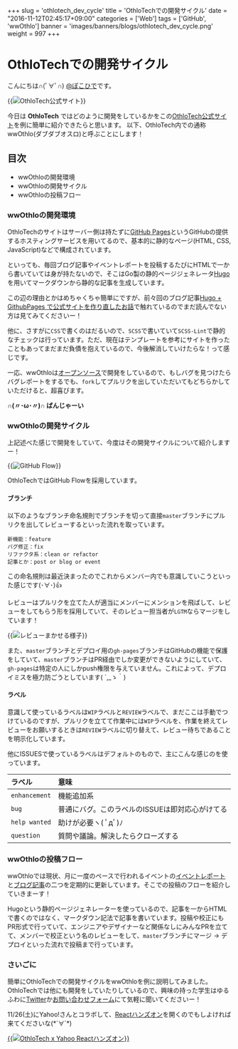 +++
slug = 'othlotech_dev_cycle'
title = 'OthloTechでの開発サイクル'
date = "2016-11-12T02:45:17+09:00"
categories = ['Web']
tags = ['GitHub', 'wwOthlo']
banner = 'images/banners/blogs/othlotech_dev_cycle.png'
weight = 997
+++

# OthloTechでの開発サイクル
こんにちは∩(ﾟ∀ﾟ∩) [@ぽこひで](https://twitter.com/hyde141421356)です。

{{<image src="/images/blogs/20161113/wwothlo.png" title="OthloTech公式サイト" class="aden" >}}

今日は **OthloTech** ではどのように開発をしているかをこの[OthloTech公式サイト](http://www.othlo.tech)を例に簡単に紹介できたらと思います。
以下、OthloTech内での通称wwOthlo(ダブダブオスロ)と呼ぶことにします！

## 目次

- wwOthloの開発環境
- wwOthloの開発サイクル
- wwOthloの投稿フロー

### wwOthloの開発環境

OthloTechのサイトはサーバー側は持たずに[GitHub Pages](https://github.com/blog/2228-simpler-github-pages-publishing)というGitHubの提供するホスティングサービスを用いてるので、基本的に静的なページ(HTML, CSS, JavaScript)などで構成されています。

といっても、毎回ブログ記事やイベントレポートを投稿するたびにHTMLで一から書いていては身が持たないので、そこはGo製の静的ページジェネレータ[Hugo](http://themes.gohugo.io/)を用いてマークダウンから静的な記事を生成しています。

この辺の理由とかはめちゃくちゃ簡単にですが、前々回のブログ記事[Hugo + GithubPages で公式サイトを作り直したお話](http://www.othlo.tech/blogs/hugo+github-pages/)で触れているのでまだ読んでない方は見てみてくださいー！

他に、さすがに`CSS`で書くのはだるいので、`SCSS`で書いていて`SCSS-Lint`で静的なチェックは行っています。ただ、現在はテンプレートを参考にサイトを作ったこともあってまだまだ負債を抱えているので、今後解消していけたらな！って感じです。

一応、wwOthloは[オープンソース](https://github.com/OthloTech/OthloTech)で開発をしているので、もしバグを見つけたらバグレポートをするでも、`fork`してプルリクを出していただいてもどちらかしていただけると、超喜びます。

**∩(〃･ω･〃)∩ ばんじゃーい**

### wwOthloの開発サイクル

上記述べた感じで開発をしていて、今度はその開発サイクルについて紹介しますー！

{{<image src="/images/blogs/20161113/othlotech_dev_cycle.png" title="GitHub Flow" class="aden" >}}

OthloTechではGitHub Flowを採用しています。

#### ブランチ

以下のようなブランチ命名規則でブランチを切って直接`master`ブランチにプルリクを出してレビューするといった流れを取っています。

```
新機能：feature
バグ修正：fix
リファクタ系：clean or refactor
記事とか：post or blog or event
```

この命名規則は最近決まったのでこれからメンバー内でも意識していこうといった感じです(･∀･)👍

レビューはプルリクを立てた人が適当にメンバーにメンションを飛ばして、レビューをしてもらう形を採用していて、そのレビュー担当者が`LGTM`ならマージをしています！

{{<image src="/images/blogs/20161113/review.png" title="レビューまかせる様子" class="aden" >}}

また、`master`ブランチとデプロイ用の`gh-pages`ブランチはGitHubの機能で保護をしていて、`master`ブランチはPR経由でしか変更ができないようにしていて、`gh-pages`は特定の人にしかpush権限を与えていません。これによって、デプロイミスを極力防ごうとしています( ´,_ゝ｀)

#### ラベル

意識して使っているラベルは`WIP`ラベルと`REVIEW`ラベルで、まだここは手動でつけているのですが、プルリクを立てて作業中には`WIP`ラベルを、作業を終えてレビューをお願いするときは`REVIEW`ラベルに切り替えて、レビュー待ちであることを明示化しています。

他にISSUESで使っているラベルはデフォルトのもので、主にこんな感じのを使っています。

|ラベル|意味|
|:------------|:--------------|
|`enhancement`|機能追加系|
|`bug`        |普通にバグ。このラベルのISSUEは即対応心がけてる|
|`help wanted`|助けが必要ヽ( ﾟдﾟ)ﾉ|
|`question`   |質問や議論。解決したらクローズする|

### wwOthloの投稿フロー

wwOthloでは現状、月に一度のペースで行われるイベントの[イベントレポート](http://www.othlo.tech/events)と[ブログ記事](http://www.othlo.tech/blogs)の二つを定期的に更新しています。そこでの投稿のフローを紹介していきまーす！

Hugoという静的ページジェネレーターを使っているので、記事を一からHTMLで書くのではなく、マークダウン記法で記事を書いています。投稿や校正にもPR形式で行っていて、エンジニアやデザイナーなど関係なしにみんなPRを立てて、メンバーで校正という名のレビューをして、`master`ブランチにマージ -> デプロイといった流れで投稿まで行っています。

### さいごに

簡単にOthloTechでの開発サイクルをwwOthloを例に説明してみました。OthloTechでは他にも開発をしていたりしているので、興味の持った学生はゆるふわに[Twitter](https://twitter.com/othlotech)か[お問い合わせフォーム](http://www.othlo.tech/contact/)にて気軽に聞いてくださいー！

11/26(土)にYahoo!さんとコラボして、[Reactハンズオン](http://yj-meetup.connpass.com/event/44769/)を開くのでもしよければ来てくださいな(\*´∀`\*)

<a href="http://yj-meetup.connpass.com/event/44769/" target="_blank">
{{<image src="https://connpass-tokyo.s3.amazonaws.com/thumbs/a1/89/a189d96b09f4d4958b199aa08cd6c138.png" title="OthloTech x Yahoo Reactハンズオン" class="aden" >}}
</a>
